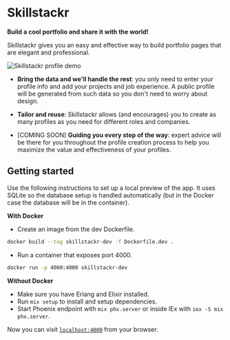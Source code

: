 # Skillstackr

**Build a cool portfolio and share it with the world!**

Skillstackr gives you an easy and effective way to build portfolio pages that
are elegant and professional.

![Skillstackr profile demo](https://i.imgur.com/Ph85Q9O.png) 

- **Bring the data and we'll handle the rest**: you only need to enter your
profile info and add your projects and job experience. A public profile will be
generated from such data so you don't need to worry about design.

- **Tailor and reuse**: Skillstackr allows (and encourages) you to create as
many profiles as you need for different roles and companies.

- [COMING SOON] **Guiding you every step of the way**: expert advice will be
there for you throughout the profile creation process to help you maximize
the value and effectiveness of your profiles.

## Getting started

Use the following instructions to set up a local preview of the app. It uses
SQLite so the database setup is handled automatically (but in the Docker case
the database will be in the container).

**With Docker**

* Create an image from the dev Dockerfile.

```bash
docker build --tag skillstackr-dev -f Dockerfile.dev .
```

* Run a container that exposes port 4000.

```bash
docker run -p 4000:4000 skillstackr-dev
```

**Without Docker**

* Make sure you have Erlang and Elixir installed.
* Run `mix setup` to install and setup dependencies.
* Start Phoenix endpoint with `mix phx.server` or inside IEx with `iex -S mix
phx.server`.

Now you can visit [`localhost:4000`](http://localhost:4000) from your browser.


